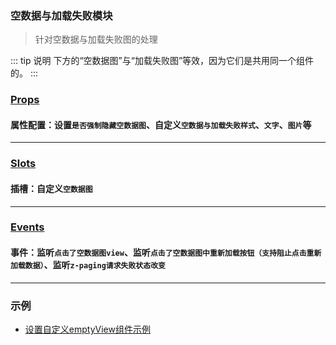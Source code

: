 ### 空数据与加载失败模块
> 针对空数据与加载失败图的处理

::: tip 说明
下方的“空数据图”与“加载失败图”等效，因为它们是共用同一个组件的。
:::

### [Props](/api/props/empty.html)
#### 属性配置：设置`是否强制隐藏空数据图`、自定义`空数据与加载失败样式`、`文字`、`图片`等
***
### [Slots](/api/slot/main.html#空数据图slot)
#### 插槽：自定义`空数据图`
***
### [Events](/api/events/main.html#空数据与加载失败相关事件)
#### 事件：监听`点击了空数据图view`、监听`点击了空数据图中重新加载按钮（支持阻止点击重新加载数据）`、监听`z-paging请求失败状态改变`
***

### 示例
* [设置自定义emptyView组件示例](/start/use.html#设置自定义emptyview组件示例)